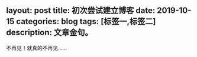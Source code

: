 layout: post
title: 初次尝试建立博客
date: 2019-10-15
categories: blog
tags: [标签一,标签二]
description: 文章金句。
---

不再见！就真的不再见......
